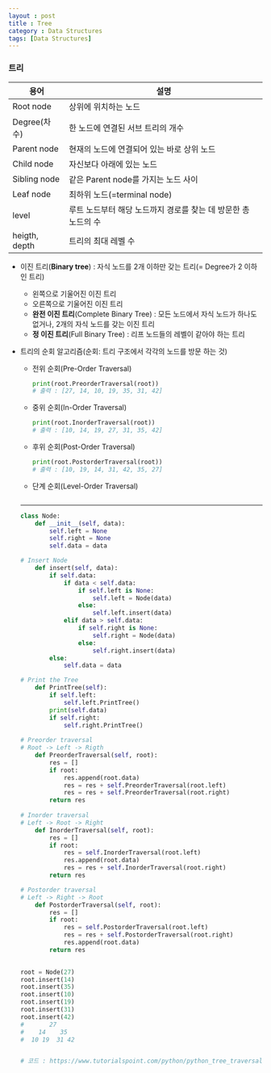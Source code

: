 ```yaml
---
layout : post
title : Tree
category : Data Structures
tags: [Data Structures]
---
```


### 트리

| 용어          | 설명                                                         |
| ------------- | ------------------------------------------------------------ |
| Root node     | 상위에 위치하는 노드                                         |
| Degree(차수)  | 한 노드에 연결된 서브 트리의 개수                            |
| Parent node   | 현재의 노드에 연결되어 있는 바로 상위 노드                   |
| Child node    | 자신보다 아래에 있는 노드                                    |
| Sibling node  | 같은 Parent node를 가지는 노드 사이                          |
| Leaf node     | 최하위 노드(=terminal node)                                  |
| level         | 루트 노드부터 해당 노드까지 경로를 찾는 데 방문한 총 노드의 수 |
| heigth, depth | 트리의 최대 레벨 수                                          |



- 이진 트리(**Binary tree**) : 자식 노드를 2개 이하만 갖는 트리(= Degree가 2 이하인 트리)

  - 왼쪽으로 기울어진 이진 트리
  - 오른쪽으로 기울어진 이진 트리
  - **완전 이진 트리**(Complete Binary Tree) : 모든 노드에서 자식 노드가 하나도 없거나, 2개의 자식 노드를 갖는 이진 트리
  - **정 이진 트리**(Full Binary Tree) : 리프 노드들의 레벨이 같아야 하는 트리

- 트리의 순회 알고리즘(순회: 트리 구조에서 각각의 노드를 방문 하는 것)

  - 전위 순회(Pre-Order Traversal)

    ```python
    print(root.PreorderTraversal(root))
    # 출력 : [27, 14, 10, 19, 35, 31, 42]
    ```

  - 중위 순회(In-Order Traversal)

    ```python
    print(root.InorderTraversal(root))
    # 출력 : [10, 14, 19, 27, 31, 35, 42]
    ```

  - 후위 순회(Post-Order Traversal)

    ```python
    print(root.PostorderTraversal(root))
    # 출력 : [10, 19, 14, 31, 42, 35, 27]
    ```

  - 단계 순회(Level-Order Traversal)

    ```python
    
    ```

    

  ---

  
  ```python
  class Node:
      def __init__(self, data):
          self.left = None
          self.right = None
          self.data = data
  
  # Insert Node
      def insert(self, data):
          if self.data:
              if data < self.data:
                  if self.left is None:
                      self.left = Node(data)
                  else:
                      self.left.insert(data)
              elif data > self.data:
                  if self.right is None:
                      self.right = Node(data)
                  else:
                      self.right.insert(data)
          else:
              self.data = data
  
  # Print the Tree
      def PrintTree(self):
          if self.left:
              self.left.PrintTree()
          print(self.data)
          if self.right:
              self.right.PrintTree()
              
  # Preorder traversal
  # Root -> Left -> Rigth
      def PreorderTraversal(self, root):
          res = []
          if root:
              res.append(root.data)
              res = res + self.PreorderTraversal(root.left)
              res = res + self.PreorderTraversal(root.right)
          return res
      
  # Inorder traversal
  # Left -> Root -> Right
      def InorderTraversal(self, root):
          res = []
          if root:
              res = self.InorderTraversal(root.left)
              res.append(root.data)
              res = res + self.InorderTraversal(root.right)
          return res    
  
  # Postorder traversal
  # Left -> Right -> Root
      def PostorderTraversal(self, root):
          res = []
          if root:
              res = self.PostorderTraversal(root.left)
              res = res + self.PostorderTraversal(root.right)
              res.append(root.data)
          return res   
  
      
  root = Node(27)
  root.insert(14)
  root.insert(35)
  root.insert(10)
  root.insert(19)
  root.insert(31)
  root.insert(42)
  #       27
  #    14    35
  #  10 19  31 42
  
  
  # 코드 : https://www.tutorialspoint.com/python/python_tree_traversal_algorithms.htm
  ```

  